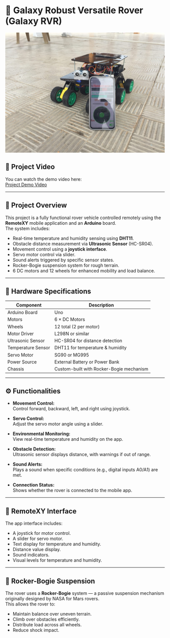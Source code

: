# 🚀 Galaxy Robust Versatile Rover (Galaxy RVR)

![Rover Image](https://github.com/abdallah3z22/Rover-Vehicle-project/blob/main/media/Galaxy%20RVR%209.jpg)
## 🎥 Project Video

You can watch the demo video here:  
[Project Demo Video](https://drive.google.com/file/d/1LpjWG3qay0_qdufBdIlzgO6Jy-xcpyDJ/view?usp=drivesdk)

---

## 📌 Project Overview

This project is a fully functional rover vehicle controlled remotely using the **RemoteXY** mobile application and an **Arduino** board.  
The system includes:

- Real-time temperature and humidity sensing using **DHT11**.
- Obstacle distance measurement via **Ultrasonic Sensor** (HC-SR04).
- Movement control using a **joystick interface**.
- Servo motor control via slider.
- Sound alerts triggered by specific sensor states.
- Rocker-Bogie suspension system for rough terrain.
- 6 DC motors and 12 wheels for enhanced mobility and load balance.

---

## 🔩 Hardware Specifications

| Component         | Description                              |
|-------------------|------------------------------------------|
| Arduino Board     | Uno                                      |
| Motors            | 6 × DC Motors                            |
| Wheels            | 12 total (2 per motor)                   |
| Motor Driver      | L298N or similar                         |
| Ultrasonic Sensor | HC-SR04 for distance detection           |
| Temperature Sensor| DHT11 for temperature & humidity         |
| Servo Motor       | SG90 or MG995                            |
| Power Source      | External Battery or Power Bank           |
| Chassis           | Custom-built with Rocker-Bogie mechanism |

---

## ⚙️ Functionalities

- **Movement Control:**  
  Control forward, backward, left, and right using joystick.

- **Servo Control:**  
  Adjust the servo motor angle using a slider.

- **Environmental Monitoring:**  
  View real-time temperature and humidity on the app.

- **Obstacle Detection:**  
  Ultrasonic sensor displays distance, with warnings if out of range.

- **Sound Alerts:**  
  Plays a sound when specific conditions (e.g., digital inputs A0/A1) are met.

- **Connection Status:**  
  Shows whether the rover is connected to the mobile app.

---

## 📲 RemoteXY Interface

The app interface includes:
- A joystick for motor control.
- A slider for servo motor.
- Text display for temperature and humidity.
- Distance value display.
- Sound indicators.
- Visual levels for temperature and humidity.

---

## 🧠 Rocker-Bogie Suspension

The rover uses a **Rocker-Bogie** system — a passive suspension mechanism originally designed by NASA for Mars rovers.  
This allows the rover to:

- Maintain balance over uneven terrain.
- Climb over obstacles efficiently.
- Distribute load across all wheels.
- Reduce shock impact.

